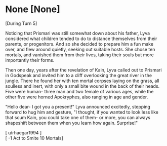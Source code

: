 # None [None]
[During Turn 5]     

Noticing that Prismari was still somewhat down about his father, Lyva considered what children tended to do to distance themselves from their parents, or progenitors. And so she decided to prepare him a fun make over, and flew around quietly, seeking out suitable hosts. She chose ten mortals, and vanished them from their lives, taking their souls but more importantly their forms.    

Then one day, years after the revelation of Kain, Lyva called out to Prismari in Godspeak and invited him to a cliff overlooking the great river in the jungle. There he found her with ten mortal corpses laying on the grass, all soulless and inert, with only a small bite wound in the back of their heads. Five were human- three man and two female of various ages, while the other five were horned Apokryphes, also ranging in age and gender.        

"Hello dear- I got you a present!" Lyva announced excitedly, stepping forward to hug him and gesture, "I thought, if you wanted to look less like that scum Kain, you could take one of them- or more, you can always shapeshift between them when you learn how again. Surprise!"    

[ u/rhaegar1994 ]    
[ -1 Act to Smite 10 Mortals]

